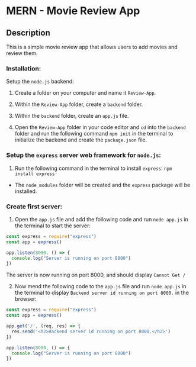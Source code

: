 # MERN - Movie Review App

## Description
This is a simple movie review app that allows users to add movies and review them.

### Installation:
Setup the ```node.js``` backend:
1. Create a folder on your computer and name it ```Review-App```.
2. Within the ```Review-App``` folder, create a ```backend``` folder.
3. Within the ```backend``` folder, create an ```app.js``` file.

4. Open the ```Review-App``` folder in your code editor and ```cd``` into the ```backend``` folder and run the following command ```npm init``` in the terminal to initialize the backend and create the ```package.json``` file.

### Setup the ```express``` server web framework for ```node.js```:

1. Run the following command in the terminal to install ```express```:
  ```npm install express```

  * The ```node_modules``` folder will be created and the ```express``` package will be installed.

  ### Create first server:

  1. Open the ```app.js``` file and add the following code and run ```node app.js``` in the terminal to start the server:
  ```javascript
const express = require("express")
const app = express()

app.listen(8000, () => {
    console.log("Server is running on port 8000")
})
  ```
The server is now running on port 8000, and should display ```Cannot Get /```

2. Now mend the following code to the ```app.js``` file and run ```node app.js``` in the terminal to display ```Backend server id running on port 8000.``` in the browser:
```javascript
const express = require("express")
const app = express()

app.get('/', (req, res) => {
  res.send('<h2>Backend server id running on port 8000.</h2>')
})

app.listen(8000, () => {
  console.log("Server is running on port 8000")
})
```